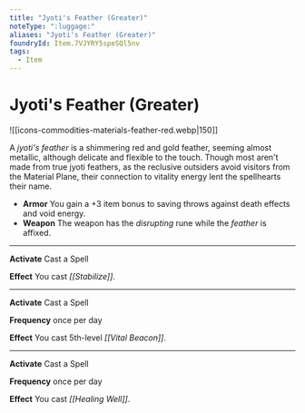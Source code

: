 ```yaml
---
title: "Jyoti's Feather (Greater)"
noteType: ":luggage:"
aliases: "Jyoti's Feather (Greater)"
foundryId: Item.7VJYRY5speSQl5nv
tags:
  - Item
---
```


# Jyoti's Feather (Greater)
![[icons-commodities-materials-feather-red.webp|150]]

A _jyoti's feather_ is a shimmering red and gold feather, seeming almost metallic, although delicate and flexible to the touch. Though most aren't made from true jyoti feathers, as the reclusive outsiders avoid visitors from the Material Plane, their connection to vitality energy lent the spellhearts their name.

*   **Armor** You gain a +3 item bonus to saving throws against death effects and void energy.
*   **Weapon** The weapon has the _disrupting_ rune while the _feather_ is affixed.

* * *

**Activate** Cast a Spell

**Effect** You cast _[[Stabilize]]_.

* * *

**Activate** Cast a Spell

**Frequency** once per day

**Effect** You cast 5th-level _[[Vital Beacon]]_.

* * *

**Activate** Cast a Spell

**Frequency** once per day

**Effect** You cast _[[Healing Well]]_.
